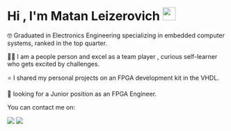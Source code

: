 # Hi , I'm Matan Leizerovich <img src="https://raw.githubusercontent.com/MartinHeinz/MartinHeinz/master/wave.gif" width="30px">

🤓 Graduated in Electronics Engineering specializing in embedded computer systems, ranked in the top quarter.

👱🏻 I am a people person and excel as a team player , curious self-learner who gets excited by challenges.

⭐ I shared my personal projects on an FPGA development kit in the VHDL.

🎯 looking for a Junior position as an FPGA Engineer.

You can contact me on:  

[<img src="https://img.shields.io/badge/LinkedIn-0077B5?style=for-the-badge&logo=linkedin&logoColor=white">](https://www.linkedin.com/in/matan-leizerovich-fpga-engineer/) 
[<img src="https://img.shields.io/badge/Gmail-D14836?style=for-the-badge&logo=gmail&logoColor=white">](matanlaza@gmail.com) 
